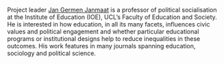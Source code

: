 
Project leader [Jan Germen Janmaat](https://profiles.ucl.ac.uk/48036-jan-germen-janmaat)
is a professor of political socialisation at the Institute of Education (IOE), UCL’s Faculty of Education and
Society. He is interested in how education, in all its many facets, influences
civic values and political engagement and whether particular educational programs
or institutional designs help to reduce inequalities in these outcomes. His work
features in many journals spanning education, sociology and political science.
